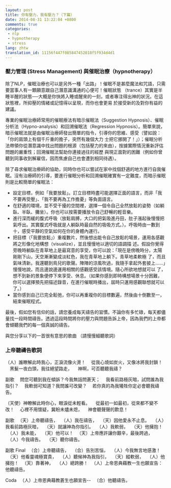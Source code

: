 ```yaml
---
layout: post
title: 你有壓力，我有壓力？（下篇）
date: 2014-08-31 13:22:04 +0800
comments: true
categories:
 - nlp
 - hypnotherapy
 - stress
lang: zhtw
translation_id: 11156f447f085847452018f5f934d4d1
---
```


### 壓力管理 (Stress Management) 與催眠治療（hypnotherapy）

除了NLP，催眠治療也可以是另外一種「出路」！催眠不是甚麼魔法和咒語，只需要當事人有一顆願意跟自己潛意識溝通的心便可！催眠狀態 （trance）其實是半睡半醒的狀態──大概是你快將入睡或醒來的一刻，或者專注得出神的狀況。在這狀態裡，所抑壓的情緒或記憶得以呈現，而你也會更易 於接受新的及對你有益的建議。

專業的催眠治療師常用的催眠療法有暗示催眠法（Suggestion Hypnosis）、催眠分析法（Hypno-analysis）和回溯催眠法（Regression Hypnosis）。簡單來說，暗示催眠法就是由催眠治療師發出簡單的指令，引導你的思維、感受（譬如說：「你的肩頭上有個千斤重的擔子，突然有幾個大力 士把它挪開了！」）；催眠分析法帶領你從潛意識中找出問題的根源（包括壓力的來由），按據實際情況重新評估問題的嚴重性；回溯催眠法幫助你連接過往的經歷 與現正面對的困難（例如你曾聽到同事收到解雇信，因而焦慮自己也會遭到相同待遇）。

除了尋求催眠治療師的協助，同時你也可以嘗試在家中找個舒適的地方進行自我催眠。沒有治療師的引導，要進行催眠分析和回溯催眠確實有一定難度，而暗示催眠則是比較簡單的催眠法：

* 設定目標，例如「我要放鬆」。訂立目標時盡可能選擇正面的語言，而非「我不要再受壓」、「我不要再為工作擔憂」等負面語言。
* 在舒適的環境，並不受干擾的空間裡，選擇一個令自己全然放鬆的姿勢（如躺臥、半臥、攤坐）。你也可以按需要播放令自己舒暢的輕音樂。
* 進行深而緩的腹式呼吸（放鬆肩膊，大口的把氣吸進丹田，肚子漲起後慢慢把氣呼出。其實腹式呼吸就是人躺臥時最自然的吸吸方式。）。呼吸時由一數到十，感受平靜的空氣如何在你的身體內運行。
* 把目標（「我要放鬆」）重複數片，然後想出能令自己放鬆的場景，運用各感觀將之形像化地構想（visualize），並且慢慢地以適切的語調描 述。假設你覺得旁晚時躺臥在青草地上是最寫意的享受，你可以說：「現在是傍晚時分，太陽剛剛下山，天空漸漸變成淡紅色，我在青草地上躺下。青草地柔軟極 了，而且氣味清新。我還聽到鳥兒的歌聲。陣陣的涼風吹過，我隨手拿起外套披上……」慢慢地說，而且邊說邊運用相關的感觀感受該情境。隨心所欲地想就可以 了，想不到新的景象便停下來享受、休息。（如果你感到即時構想場景十分困難，你可以選擇預先把描述錄音，在進行催眠時播出，屆時只運用感觀聯想就可以 了。）
* 當你感到自己已完全鬆弛，你可以再重複你的目標數遍，然後由十倒數至一，結束催眠程式。

最後，假如您有信仰的話，請您養成每天禱告的習慣。不論你有多忙碌，每天都儘量找一段時間禱告。透過這段時間將你的壓力與問題告訴上帝，因為我們的上帝都會傾聽我們的每一個真誠的禱告。

與您分享以下的一首很有意思的歌曲 （請慢慢細聽歌詞）

### 上帝聽禱告歌詞

（人）誰瞭解此時我心，正淚流像火燙！
　從我心燒如炭火，又像冰將我封鎖！
　黑髮一夜白頭，我往絕望路走，
　神啊，可否聽聽我禱？

副歌
　問您可聽到我在傾訴？今我無話問蒼天；
　我看前路極灰暗，試問誰為我指引？
　我軟弱可知道？我問誰可改變？
　若你真的為我犧牲你定必會聽我禱告。

（天使）神瞭解此時你心，眼淚從未輕看。
　從最初一如最初，從來都不變不改！
　心裡不用懷疑，冀盼未燼未熄，
　神會聽聲聲的歎息！

副歌
　（天）上帝聽禱告，
　（人）我在禱告，
　（天）因他愛永不止息。
　（人）我看前路極灰暗，
　（天）就讓神為你指引。
　（人）我軟弱，
　（天）他擁抱！
　（人）我未能，
　（天）他可以！
　（天）上帝應許讓你艱辛，最後跨過，
　（人）今我禱告。
　（天）聽你禱告。

副歌 Final
　（合）上帝聽禱告，
　（合）告別苦惱，
　（人）今我無言地感激！
　（天）他看靈魂極寶貴，
　（人）聽候神為我指引，
　（天）縱軟弱，
　（人）他擁抱！
　（天）靠著神，
　（人）總跨勝！
　（人）上帝恩典藉教一生也願宣告：他聽禱告。

Coda
　（人）上帝恩典藉教蒼生也願宣告--
　（合）他聽禱告。
